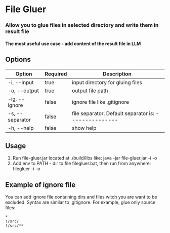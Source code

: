 # File Gluer

### Allow you to glue files in selected directory and write them in result file
#### The most useful use case - add content of the result file in LLM

## Options
| Option              | Required | Description                                           |
|---------------------|----------|-------------------------------------------------------|
| -i, --input <arg>   | true     | input directory for gluing files                      |
| -o, --output <arg>  | true     | output file path                                      |
| -ig, --ignore <arg> | false    | ignore file like .gitignore                           |
| -s, --separator     | false    | file separator. Default separator is: --------------- |
| -h, --help          | false    | show help                                             |

## Usage
1) Run file-gluer.jar located at ./build/libs like: java -jar file-gluer.jar -i <dir-to-gluing-files> -o <output-file-path>
2) Add env to PATH - dir to file filegluer.bat, then run from anywhere: filegluer -i <dir-to-gluing-files> -o <output-file-path>

## Example of ignore file
You can add ignore file containing dirs and files witch you are want 
to be excluded. Syntax are similar to .gitignore.
For example, glue only source files:
```
*
!/src/
!/src/**
```